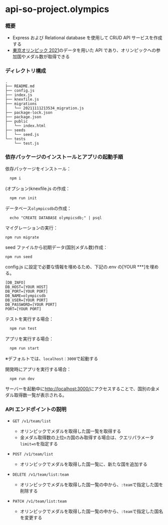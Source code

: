 # api-so-project.olympics

### 概要

- Express および Relational database を使用して CRUD API サービスを作成する
- [東京オリンピック 2021](https://www.kaggle.com/arjunprasadsarkhel/2021-olympics-in-tokyo)のデータを用いた API であり、オリンピックへの参加国やメダル数が取得できる

### ディレクトリ構成

```
.
├── README.md
├── config.js
├── index.js
├── knexfile.js
├── migrations
│   └── 20211111213534_migration.js
├── package-lock.json
├── package.json
├── public
│   └── index.html
├── seeds
│   └── seed.js
└── tests
    └── test.js
```

### 依存パッケージのインストールとアプリの起動手順

依存パッケージをインストール：

```bash
  npm i
```

(オプション)knexfile.js の作成：

```bash
  npm run init
```

データベース`olympicsdb`の作成：

```
  echo "CREATE DATABASE olympicsdb;" | psql
```

マイグレーションの実行：

```
npm run migrate
```

seed ファイルから初期データ(国別メダル数)作成：

```
npm run seed
```

config.js に設定で必要な情報を埋めるため、下記の.env の[YOUR ***]を埋める。

```
[DB_INFO]
DB_HOST=[YOUR HOST]
DB_PORT=[YOUR PORT]
DB_NAME=olympicsdb
DB_USER=[YOUR PORT]
DB_PASSWORD=[YOUR PORT]
PORT=[YOUR PORT]
```

テストを実行する場合：

```bash
  npm run test
```

アプリを実行する場合：

```bash
  npm run start
```

※デフォルトでは、`localhost：3000`で起動する

開発時にアプリを実行する場合：

```bash
  npm run dev
```

サーバーを起動中に[http://localhost:3000/](http://localhost:3000/)にアクセスすることで、国別の金メダル取得数一覧が表示される。

### API エンドポイントの説明

- `GET /v1/team/list`

  - オリンピックでメダルを取得した国一覧を取得する
  - 金メダル取得数の上位`n`カ国のみ取得する場合は、クエリパラメータ`limit=n`を指定する

- `POST /v1/team/list`

  - オリンピックでメダルを取得した国一覧に、新たな国を追加する

- `DELETE /v1/team/list:team`

  - オリンピックでメダルを取得した国一覧の中から、`:team`で指定した国を削除する

- `PATCH /v1/team/list:team`
  - オリンピックでメダルを取得した国一覧の中から、`:team`で指定した国名を変更する
